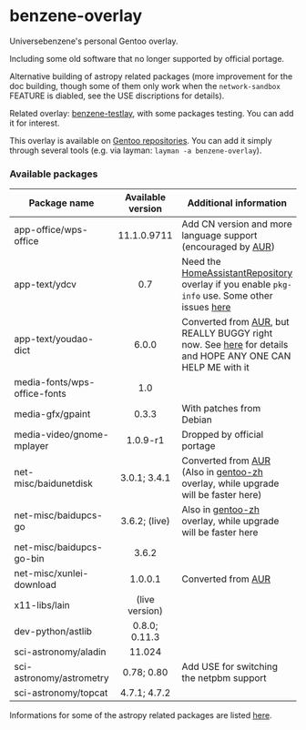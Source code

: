 # benzene-overlay
Universebenzene's personal Gentoo overlay.

Including some old software that no longer supported by official portage.

Alternative building of astropy related packages (more improvement for the doc building, though some of them only work when the `network-sandbox` FEATURE is diabled, see the USE discriptions for details).

Related overlay: [benzene-testlay](https://github.com/Universebenzene/benzene-testlay), with some packages testing. You can add it for interest.

This overlay is available on [Gentoo repositories](https://overlays.gentoo.org). You can add it simply through several tools (e.g. via layman: `layman -a benzene-overlay`).

### Available packages

Package name | Available version | Additional information
------------ | :---------------: | ----------------------
app-office/wps-office        | 11.1.0.9711             | Add CN version and more language support (encouraged by [AUR](https://aur.archlinux.org/packages/?O=0&SeB=nd&K=wps-office&outdated=&SB=n&SO=a&PP=50&do_Search=Go))
app-text/ydcv                | 0.7                     | Need the [HomeAssistantRepository](https://git.edevau.net/onkelbeh/HomeAssistantRepository) overlay if you enable `pkg-info` use. Some other issues [here](https://forums.gentoo.org/viewtopic-p-8352006.html)
app-text/youdao-dict         | 6.0.0                   | Converted from [AUR](https://aur.archlinux.org/packages/youdao-dict), but REALLY BUGGY right now. See [here](https://github.com/Universebenzene/benzene-overlay/tree/master/app-text/youdao-dict#note-for-youdao-dict) for details and HOPE ANY ONE CAN HELP ME with it
media-fonts/wps-office-fonts | 1.0                     |
media-gfx/gpaint             | 0.3.3                   | With patches from Debian
media-video/gnome-mplayer    | 1.0.9-r1                | Dropped by official portage
net-misc/baidunetdisk        | 3.0.1; 3.4.1            | Converted from [AUR](https://aur.archlinux.org/packages/baidunetdisk-bin) (Also in [gentoo-zh](https://github.com/microcai/gentoo-zh) overlay, while upgrade will be faster here)
net-misc/baidupcs-go         | 3.6.2; (live)           | Also in [gentoo-zh](https://github.com/microcai/gentoo-zh) overlay, while upgrade will be faster here
net-misc/baidupcs-go-bin     | 3.6.2                   |
net-misc/xunlei-download     | 1.0.0.1                 | Converted from [AUR](https://aur.archlinux.org/packages/xunlei-bin/)
x11-libs/lain                | (live version)          |
dev-python/astlib            | 0.8.0; 0.11.3           |
sci-astronomy/aladin         | 11.024                  |
sci-astronomy/astrometry     | 0.78; 0.80              | Add USE for switching the netpbm support
sci-astronomy/topcat         | 4.7.1; 4.7.2            |

Informations for some of the astropy related packages are listed [here](https://github.com/Universebenzene/benzene-overlay/tree/master/dev-python#informations-for-astropy-related-packages).
